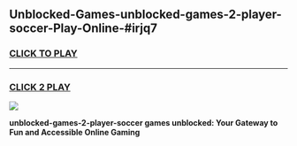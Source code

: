 
## Unblocked-Games-unblocked-games-2-player-soccer-Play-Online-#irjq7
<h3>
<a href="https://premium.freeplayer.one?title=unblocked-games-2-player-soccer&ref=27F">CLICK TO PLAY</a></h3>
<hr>

<h3>
<a href="https://premium.freeplayer.one?title=unblocked-games-2-player-soccer&ref=27F">CLICK 2 PLAY</a>
  
</h3>

<a href="https://premium.freeplayer.one?title=unblocked-games-2-player-soccer&ref=27F"><img src="https://clearcache.store/games.png"></a>


**unblocked-games-2-player-soccer games unblocked: Your Gateway to Fun and Accessible Online Gaming**

